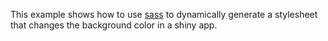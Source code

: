 This example shows how to use [sass](https://github.com/rstudio/sass) to dynamically generate a stylesheet that changes the background color in a shiny app.
